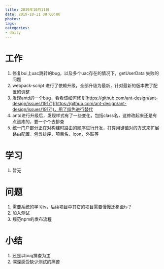 ```yaml
---
title: 2019年10月11日
date: 2019-10-11 08:00:00
photos:
tags: 
categories:
- daily
---
```


# 工作

1. 修复bui上uac跳转的bug，以及多个uac存在的情况下，getUserData 失败的问题
2. webpack-script 进行了依赖升级，全部升级为最新，针对最新的版本做了配置的调整
3. 发现antd的一个bug，看看该如何修复[https://github.com/ant-design/ant-design/issues/19171](https://github.com/ant-design/ant-design/issues/19171)，用了纯色进行替代
4. antd进行升级后，发现样式有了一些变化，包括class名，这修改起来还是有点蛋疼的，要一个个去排查
5. 统一门户部分正在对构建时路由的顺序进行开发，打算用键值对的方式来扩展路由配置，包含排序，项目名，icon，外联等

# 学习

1. 暂无

# 问题

1. 需要系统的学习ts，后续项目中其它的项目需要慢慢迁移至ts？
2. 加入测试
3. 规范npm的发布流程

# 小结

1. 还是以bug排查为主
2. 深深感受缺少测试的痛苦
